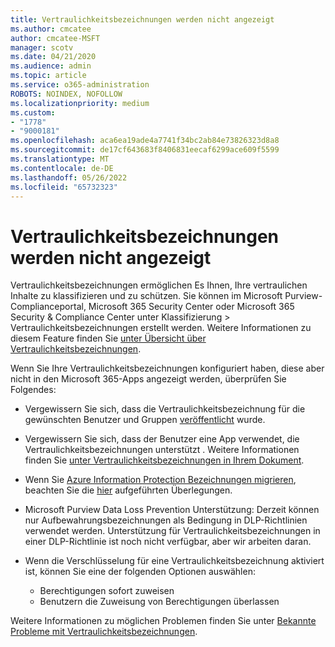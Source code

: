 ```yaml
---
title: Vertraulichkeitsbezeichnungen werden nicht angezeigt
ms.author: cmcatee
author: cmcatee-MSFT
manager: scotv
ms.date: 04/21/2020
ms.audience: admin
ms.topic: article
ms.service: o365-administration
ROBOTS: NOINDEX, NOFOLLOW
ms.localizationpriority: medium
ms.custom:
- "1778"
- "9000181"
ms.openlocfilehash: aca6ea19ade4a7741f34bc2ab84e73826323d8a8
ms.sourcegitcommit: de17cf643683f8406831eecaf6299ace609f5599
ms.translationtype: MT
ms.contentlocale: de-DE
ms.lasthandoff: 05/26/2022
ms.locfileid: "65732323"
---
```

# <a name="sensitivity-labels-not-appearing"></a>Vertraulichkeitsbezeichnungen werden nicht angezeigt

Vertraulichkeitsbezeichnungen ermöglichen Es Ihnen, Ihre vertraulichen Inhalte zu klassifizieren und zu schützen. Sie können im Microsoft Purview-Complianceportal, Microsoft 365 Security Center oder Microsoft 365 Security & Compliance Center unter Klassifizierung > Vertraulichkeitsbezeichnungen erstellt werden. Weitere Informationen zu diesem Feature finden Sie [unter Übersicht über Vertraulichkeitsbezeichnungen](https://docs.microsoft.com/microsoft-365/compliance/sensitivity-labels).

Wenn Sie Ihre Vertraulichkeitsbezeichnungen konfiguriert haben, diese aber nicht in den Microsoft 365-Apps angezeigt werden, überprüfen Sie Folgendes:

- Vergewissern Sie sich, dass die Vertraulichkeitsbezeichnung für die gewünschten Benutzer und Gruppen [veröffentlicht](https://docs.microsoft.com/microsoft-365/compliance/sensitivity-labels#what-label-policies-can-do) wurde.

- Vergewissern Sie sich, dass der Benutzer eine App verwendet, die Vertraulichkeitsbezeichnungen unterstützt . Weitere Informationen finden Sie [unter Vertraulichkeitsbezeichnungen in Ihrem Dokument](https://support.office.com/article/apply-sensitivity-labels-to-your-documents-and-email-within-office-2f96e7cd-d5a4-403b-8bd7-4cc636bae0f9?#bkmk_whereavailable).

- Wenn Sie [Azure Information Protection Bezeichnungen migrieren](https://docs.microsoft.com/azure/information-protection/configure-policy-migrate-labels), beachten Sie die [hier](https://docs.microsoft.com/azure/information-protection/configure-policy-migrate-labels#considerations-for-unified-labels) aufgeführten Überlegungen.

- Microsoft Purview Data Loss Prevention Unterstützung: Derzeit können nur Aufbewahrungsbezeichnungen als Bedingung in DLP-Richtlinien verwendet werden.  Unterstützung für Vertraulichkeitsbezeichnungen in einer DLP-Richtlinie ist noch nicht verfügbar, aber wir arbeiten daran.

- Wenn die Verschlüsselung für eine Vertraulichkeitsbezeichnung aktiviert ist, können Sie eine der folgenden Optionen auswählen:
    - Berechtigungen sofort zuweisen
    - Benutzern die Zuweisung von Berechtigungen überlassen


Weitere Informationen zu möglichen Problemen finden Sie unter [Bekannte Probleme mit Vertraulichkeitsbezeichnungen](https://support.office.com/article/known-issues-with-sensitivity-labels-in-office-b169d687-2bbd-4e21-a440-7da1b2743edc).